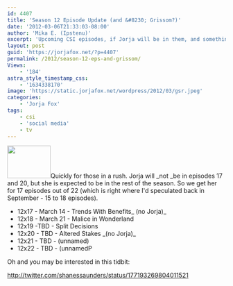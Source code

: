 ```yaml
---
id: 4407
title: 'Season 12 Episode Update (and &#8230; Grissom?)'
date: '2012-03-06T21:33:03-08:00'
author: 'Mika E. (Ipstenu)'
excerpt: 'Upcoming CSI episodes, if Jorja will be in them, and something about Grissom. You heard me.'
layout: post
guid: 'https://jorjafox.net/?p=4407'
permalink: /2012/season-12-eps-and-grissom/
Views:
    - '184'
astra_style_timestamp_css:
    - '1634338170'
image: 'https://static.jorjafox.net/wordpress/2012/03/gsr.jpeg'
categories:
    - 'Jorja Fox'
tags:
    - csi
    - 'social media'
    - tv
---
```


<img class="alignleft size-thumbnail wp-image-4408" title="gsr" src="//static.jorjafox.net/wordpress/2012/03/gsr-230x153.jpg" alt="" width="100" height="75" />Quickly for those in a rush. Jorja will _not _be in episodes 17 and 20, but she is expected to be in the rest of the season. So we get her for 17 episodes out of 22 (which is right where I'd speculated back in September - 15 to 18 episodes).
<ul>
	<li>12x17 - March 14 - Trends With Benefits_ (no Jorja)_</li>
	<li>12x18 - March 21 - Malice in Wonderland</li>
	<li>12x19 -TBD - Split Decisions</li>
	<li>12x20 - TBD - Altered Stakes _(no Jorja)_</li>
	<li>12x21 - TBD - (unnamed)</li>
	<li>12x22 - TBD - (unnamedP</li>
</ul>
Oh and you may be interested in this tidbit:

http://twitter.com/shanessaunders/status/177193269804011521
